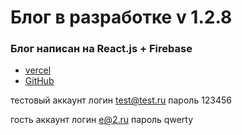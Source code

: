 # Блог в разработке v 1.2.8

### Блог написан на React.js + Firebase

- [vercel](https://blog-firebase-lilac.vercel.app/)
- [GitHub](https://github.com/den10004/BlogFirebase.git)

тестовый аккаунт
логин test@test.ru
пароль 123456

гость аккаунт
логин e@2.ru
пароль qwerty
